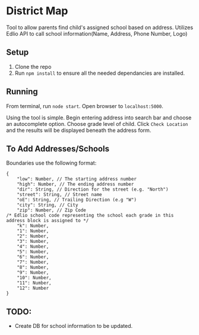 # District Map
Tool to allow parents find child's assigned school based on address.
Utilizes Edlio API to call school information(Name, Address, Phone Number, Logo)

## Setup
1) Clone the repo
2) Run `npm install` to ensure all the needed dependancies are installed.

## Running
From terminal, run `node start`. Open browser to `localhost:5000`.

Using the tool is simple. Begin entering address into search bar and choose an autocomplete option. Choose grade level of child. Click `Check Location` and the results will be displayed beneath the address form.

## To Add Addresses/Schools
Boundaries use the following format:
```
{
    "low": Number, // The starting address number
    "high": Number, // The ending address number
    "dir": String, // Direction for the street (e.g. "North")
    "street": String, // Street name
    "oE": String, // Trailing Direction (e.g "W")
    "city": String, // City
    "zip": Number, // Zip Code
/* Edlio school code representing the school each grade in this address block is assigned to */
    "k": Number,
    "1": Number,
    "2": Number,
    "3": Number,
    "4": Number,
    "5": Number,
    "6": Number,
    "7": Number,
    "8": Number,
    "9": Number,
    "10": Number,
    "11": Number,
    "12": Number
}
```

## TODO:
- Create DB for school information to be updated.

